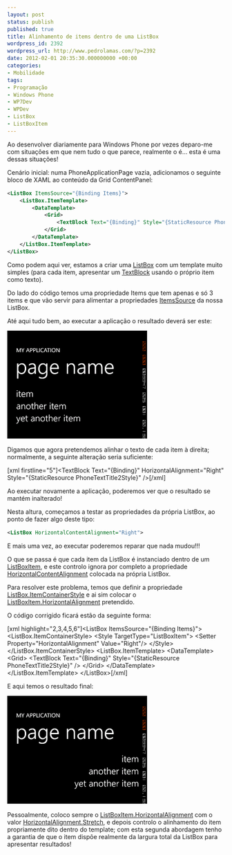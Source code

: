 ```yaml
---
layout: post
status: publish
published: true
title: Alinhamento de items dentro de uma ListBox
wordpress_id: 2392
wordpress_url: http://www.pedrolamas.com/?p=2392
date: 2012-02-01 20:35:30.000000000 +00:00
categories:
- Mobilidade
tags:
- Programação
- Windows Phone
- WP7Dev
- WPDev
- ListBox
- ListBoxItem
---
```

Ao desenvolver diariamente para Windows Phone por vezes deparo-me com situações em que nem tudo o que parece, realmente o é... esta é uma dessas situações!

Cenário inicial: numa PhoneApplicationPage vazia, adicionamos o seguinte bloco de XAML ao conteúdo da Grid ContentPanel:

```xml
<ListBox ItemsSource="{Binding Items}">
    <ListBox.ItemTemplate>
        <DataTemplate>
            <Grid>
                <TextBlock Text="{Binding}" Style="{StaticResource PhoneTextTitle2Style}" />
            </Grid>
        </DataTemplate>
    </ListBox.ItemTemplate>
</ListBox>
```

Como podem aqui ver, estamos a criar uma [ListBox](http://msdn.microsoft.com/en-us/library/system.windows.controls.listbox(v=vs.95).aspx) com um template muito simples (para cada item, apresentar um [TextBlock](http://msdn.microsoft.com/en-us/library/system.windows.controls.textblock(v=vs.95).aspx) usando o próprio item como texto).

Do lado do código temos uma propriedade Items que tem apenas e só 3 items e que vão servir para alimentar a propriedades [ItemsSource](http://msdn.microsoft.com/en-us/library/system.windows.controls.itemscontrol.itemssource(v=vs.95).aspx) da nossa ListBox.

Até aqui tudo bem, ao executar a aplicação o resultado deverá ser este:

![](/wp-content/uploads/2012/02/ListBox-with-left-aligned-items.png "ListBox with left aligned items")

Digamos que agora pretendemos alinhar o texto de cada item à direita; normalmente, a seguinte alteração seria suficiente:

[xml firstline="5"]\<TextBlock Text="{Binding}" HorizontalAlignment="Right" Style="{StaticResource PhoneTextTitle2Style}" /\>[/xml]

Ao executar novamente a aplicação, poderemos ver que o resultado se mantém inalterado!

Nesta altura, começamos a testar as propriedades da própria ListBox, ao ponto de fazer algo deste tipo:

```xml
<ListBox HorizontalContentAlignment="Right">
```

E mais uma vez, ao executar poderemos reparar que nada mudou!!!

O que se passa é que cada item da ListBox é instanciado dentro de um [ListBoxItem](http://msdn.microsoft.com/en-us/library/system.windows.controls.listboxitem(v=vs.95).aspx), e este controlo ignora por completo a propriedade [HorizontalContentAlignment](http://msdn.microsoft.com/en-us/library/system.windows.controls.control.horizontalcontentalignment(v=vs.95).aspx) colocada na própria ListBox.

Para resolver este problema, temos que definir a propriedade [ListBox.ItemContainerStyle](http://msdn.microsoft.com/en-us/library/system.windows.controls.listbox.itemcontainerstyle(v=vs.95).aspx) e ai sim colocar o [ListBoxItem.HorizontalAlignment](http://msdn.microsoft.com/en-us/library/system.windows.frameworkelement.horizontalalignment(v=vs.95).aspx) pretendido.

O código corrigido ficará estão da seguinte forma:

[xml highlight="2,3,4,5,6"]\<ListBox ItemsSource="{Binding Items}"\> \<ListBox.ItemContainerStyle\> \<Style TargetType="ListBoxItem"\> \<Setter Property="HorizontalAlignment" Value="Right"/\> \</Style\> \</ListBox.ItemContainerStyle\> \<ListBox.ItemTemplate\> \<DataTemplate\> \<Grid\> \<TextBlock Text="{Binding}" Style="{StaticResource PhoneTextTitle2Style}" /\> \</Grid\> \</DataTemplate\> \</ListBox.ItemTemplate\> \</ListBox\>[/xml]

E aqui temos o resultado final:

![](/wp-content/uploads/2012/02/ListBox-with-right-aligned-items.png "ListBox with right aligned items")

Pessoalmente, coloco sempre o [ListBoxItem.HorizontalAlignment](http://msdn.microsoft.com/en-us/library/system.windows.frameworkelement.horizontalalignment(v=vs.95).aspx) com o valor [HorizontalAlignment.Stretch](http://msdn.microsoft.com/en-us/library/system.windows.horizontalalignment(v=vs.95).aspx), e depois controlo o alinhamento do item propriamente dito dentro do template; com esta segunda abordagem tenho a garantia de que o item dispõe realmente da largura total da ListBox para apresentar resultados!
